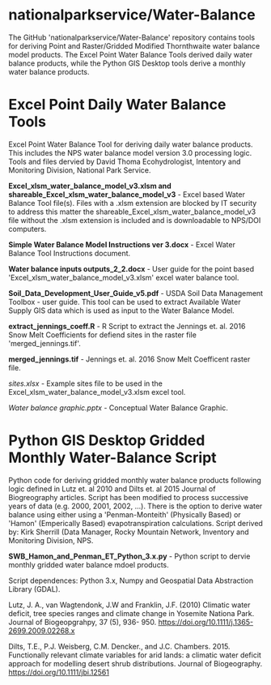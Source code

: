 # nationalparkservice/Water-Balance
The GitHub 'nationalparkservice/Water-Balance' repository contains tools for deriving Point and Raster/Gridded Modified Thornthwaite water balance model products.  The Excel Point Water Balance Tools derived daily water balance products, while the Python GIS Desktop tools derive a monthly water balance products.

# Excel Point Daily Water Balance Tools
Excel Point Water Balance Tool for deriving daily water balance products. This includes the NPS water balance model version 3.0 processing logic. Tools and files dervied by David Thoma Ecohydrologist, Intentory and Monitoring Division, National Park Service.

**Excel_xlsm_water_balance_model_v3.xlsm and shareable_Excel_xlsm_water_balance_model_v3** - Excel based Water Balance Tool file(s). Files with a .xlsm extension are blocked by IT security to address this matter the shareable_Excel_xlsm_water_balance_model_v3 file without the .xlsm extension is included and is downloadable to NPS/DOI computers. 

**Simple Water Balance Model Instructions ver 3.docx** - Excel Water Balance Tool Instructions document.  

**Water balance inputs outputs_2_2.docx** -  User guide for the point based 'Excel_xlsm_water_balance_model_v3.xlsm' excel water balance tool.

**Soil_Data_Development_User_Guide_v5.pdf** - USDA Soil Data Management Toolbox - user guide. This tool can be used to extract Available Water Supply GIS data which is used as input to the Water Balance Model. 

**extract_jennings_coeff.R** - R Script to extract the Jennings et. al. 2016 Snow Melt Coefficients for defiend sites in the raster file 'merged_jennings.tif'.

**merged_jennings.tif** - Jennings et. al. 2016 Snow Melt Coefficent raster file.

*sites.xlsx* - Example sites file to be used in the Excel_xlsm_water_balance_model_v3.xlsm excel tool.

*Water balance graphic.pptx* - Conceptual Water Balance Graphic.

# Python GIS Desktop Gridded Monthly Water-Balance Script
Python code for deriving gridded monthly water balance products following logic defined in Lutz et. al 2010 and Dilts et. al 2015 Journal of Biogreography articles. Script has been modified to process successive years of data (e.g. 2000, 2001, 2002, ...).  There is the option to derive water balance using  either using a 'Penman-Monteith' (Physically Based) or 'Hamon' (Emperically Based) evapotranspiration calculations. Script derived by: Kirk Sherrill (Data Manager, Rocky Mountain Network, Inventory and Monitoring Division, NPS.

**SWB_Hamon_and_Penman_ET_Python_3.x.py** - Python script to dervie monthly gridded water balance mdoel products.  

Script dependences: Python 3.x, Numpy and Geospatial Data Abstraction Library (GDAL).

Lutz, J. A., van Wagtendonk, J.W and Franklin, J.F. (2010) Climatic water deficit, tree species ranges and climate change in Yosemite Nationa Park. Journal of Biogeopgrahpy, 37 (5), 936- 950. https://doi.org/10.1111/j.1365-2699.2009.02268.x

Dilts, T.E., P.J. Weisberg, C.M. Dencker., and J.C. Chambers. 2015. Functionally relevant climate variables for arid lands: a climatic water deficit approach for modelling desert shrub distributions. Journal of Biogeography. https://doi.org/10.1111/jbi.12561

